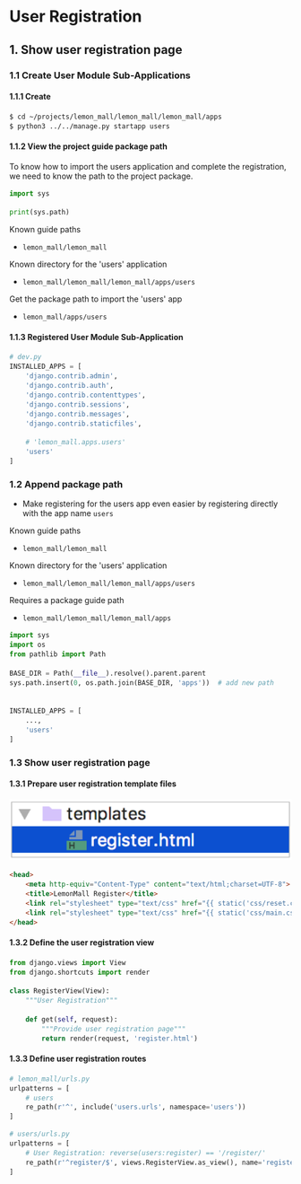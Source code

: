 # User Registration
## 1. Show user registration page
### 1.1 Create User Module Sub-Applications
#### 1.1.1 Create
```bash
$ cd ~/projects/lemon_mall/lemon_mall/lemon_mall/apps
$ python3 ../../manage.py startapp users
```
#### 1.1.2 View the project guide package path
To know how to import the users application and complete the registration, we need to know the path to the project package.
 ```python
import sys

print(sys.path)
 ```
Known guide paths
 - `lemon_mall/lemon_mall`

Known directory for the 'users' application
 - `lemon_mall/lemon_mall/lemon_mall/apps/users`

Get the package path to import the 'users' app
 - `lemon_mall/apps/users`

#### 1.1.3 Registered User Module Sub-Application
```python
# dev.py
INSTALLED_APPS = [
    'django.contrib.admin',
    'django.contrib.auth',
    'django.contrib.contenttypes',
    'django.contrib.sessions',
    'django.contrib.messages',
    'django.contrib.staticfiles',
    
    # 'lemon_mall.apps.users'
    'users'
]
```
### 1.2 Append package path
 - Make registering for the users app even easier by registering directly with the app name `users`

Known guide paths
- `lemon_mall/lemon_mall`

Known directory for the 'users' application
- `lemon_mall/lemon_mall/lemon_mall/apps/users`

Requires a package guide path
- `lemon_mall/lemon_mall/lemon_mall/apps`

```python
import sys
import os
from pathlib import Path

BASE_DIR = Path(__file__).resolve().parent.parent
sys.path.insert(0, os.path.join(BASE_DIR, 'apps'))  # add new path


INSTALLED_APPS = [
    ...,
    'users'
]
```
### 1.3 Show user registration page
#### 1.3.1 Prepare user registration template files
![img_docs](./img/1.png)
```html
<head>
    <meta http-equiv="Content-Type" content="text/html;charset=UTF-8">
    <title>LemonMall Register</title>
    <link rel="stylesheet" type="text/css" href="{{ static('css/reset.css') }}">
    <link rel="stylesheet" type="text/css" href="{{ static('css/main.css') }}">
</head>
```
#### 1.3.2 Define the user registration view
```python
from django.views import View
from django.shortcuts import render

class RegisterView(View):
    """User Registration"""

    def get(self, request):
        """Provide user registration page"""
        return render(request, 'register.html')
```
#### 1.3.3 Define user registration routes
```python
# lemon_mall/urls.py
urlpatterns = [
    # users
    re_path(r'^', include('users.urls', namespace='users'))
]
```
```python
# users/urls.py
urlpatterns = [
    # User Registration: reverse(users:register) == '/register/'
    re_path(r'^register/$', views.RegisterView.as_view(), name='register'),
]
```
